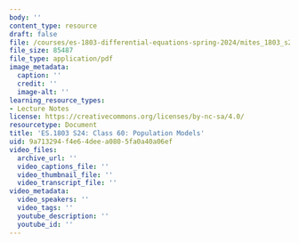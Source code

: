 ```yaml
---
body: ''
content_type: resource
draft: false
file: /courses/es-1803-differential-equations-spring-2024/mites_1803_s24_day60-notes.pdf
file_size: 85487
file_type: application/pdf
image_metadata:
  caption: ''
  credit: ''
  image-alt: ''
learning_resource_types:
- Lecture Notes
license: https://creativecommons.org/licenses/by-nc-sa/4.0/
resourcetype: Document
title: 'ES.1803 S24: Class 60: Population Models'
uid: 9a713294-f4e6-4dee-a080-5fa0a40a06ef
video_files:
  archive_url: ''
  video_captions_file: ''
  video_thumbnail_file: ''
  video_transcript_file: ''
video_metadata:
  video_speakers: ''
  video_tags: ''
  youtube_description: ''
  youtube_id: ''
---
```

